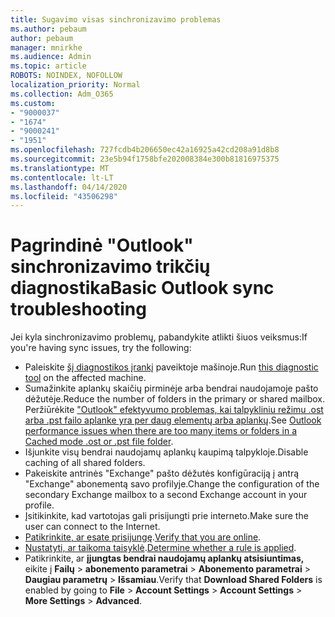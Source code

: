 ```yaml
---
title: Sugavimo visas sinchronizavimo problemas
ms.author: pebaum
author: pebaum
manager: mnirkhe
ms.audience: Admin
ms.topic: article
ROBOTS: NOINDEX, NOFOLLOW
localization_priority: Normal
ms.collection: Adm_O365
ms.custom:
- "9000037"
- "1674"
- "9000241"
- "1951"
ms.openlocfilehash: 727fcdb4b206650ec42a16925a42cd208a91d8b8
ms.sourcegitcommit: 23e5b94f1758bfe202008384e300b81816975375
ms.translationtype: MT
ms.contentlocale: lt-LT
ms.lasthandoff: 04/14/2020
ms.locfileid: "43506298"
---
```

# <a name="basic-outlook-sync-troubleshooting"></a><span data-ttu-id="3ce68-102">Pagrindinė "Outlook" sinchronizavimo trikčių diagnostika</span><span class="sxs-lookup"><span data-stu-id="3ce68-102">Basic Outlook sync troubleshooting</span></span>

<span data-ttu-id="3ce68-103">Jei kyla sinchronizavimo problemų, pabandykite atlikti šiuos veiksmus:</span><span class="sxs-lookup"><span data-stu-id="3ce68-103">If you're having sync issues, try the following:</span></span>

- <span data-ttu-id="3ce68-104">Paleiskite [šį diagnostikos įrankį](https://aka.ms/sara-outlooksendreceive) paveiktoje mašinoje.</span><span class="sxs-lookup"><span data-stu-id="3ce68-104">Run [this diagnostic tool](https://aka.ms/sara-outlooksendreceive) on the affected machine.</span></span>
- <span data-ttu-id="3ce68-105">Sumažinkite aplankų skaičių pirminėje arba bendrai naudojamoje pašto dėžutėje.</span><span class="sxs-lookup"><span data-stu-id="3ce68-105">Reduce the number of folders in the primary or shared mailbox.</span></span> <span data-ttu-id="3ce68-106">Peržiūrėkite ["Outlook" efektyvumo problemas, kai talpykliniu režimu .ost arba .pst failo aplanke yra per daug elementų arba aplankų](https://support.microsoft.com/help/2768656/outlook-performance-issues-when-there-are-too-many-items-or-folders-in).</span><span class="sxs-lookup"><span data-stu-id="3ce68-106">See [Outlook performance issues when there are too many items or folders in a Cached mode .ost or .pst file folder](https://support.microsoft.com/help/2768656/outlook-performance-issues-when-there-are-too-many-items-or-folders-in).</span></span>
- <span data-ttu-id="3ce68-107">Išjunkite visų bendrai naudojamų aplankų kaupimą talpykloje.</span><span class="sxs-lookup"><span data-stu-id="3ce68-107">Disable caching of all shared folders.</span></span>
- <span data-ttu-id="3ce68-108">Pakeiskite antrinės "Exchange" pašto dėžutės konfigūraciją į antrą "Exchange" abonementą savo profilyje.</span><span class="sxs-lookup"><span data-stu-id="3ce68-108">Change the configuration of the secondary Exchange mailbox to a second Exchange account in your profile.</span></span>
- <span data-ttu-id="3ce68-109">Įsitikinkite, kad vartotojas gali prisijungti prie interneto.</span><span class="sxs-lookup"><span data-stu-id="3ce68-109">Make sure the user can connect to the Internet.</span></span> 
- <span data-ttu-id="3ce68-110">[Patikrinkite, ar esate prisijungę](https://support.office.com/article/2460e4a8-16c7-47fc-b204-b1549275aac9).</span><span class="sxs-lookup"><span data-stu-id="3ce68-110">[Verify that you are online](https://support.office.com/article/2460e4a8-16c7-47fc-b204-b1549275aac9).</span></span>
- <span data-ttu-id="3ce68-111">[Nustatyti, ar taikoma taisyklė](https://support.office.com/article/C24F5DEA-9465-4DF4-AD17-A50704D66C59).</span><span class="sxs-lookup"><span data-stu-id="3ce68-111">[Determine whether a rule is applied](https://support.office.com/article/C24F5DEA-9465-4DF4-AD17-A50704D66C59).</span></span>
- <span data-ttu-id="3ce68-112">Patikrinkite, ar **įjungtas bendrai naudojamų aplankų atsisiuntimas,** eikite į **Failų** > **abonemento parametrai** > **Abonemento parametrai** > **Daugiau parametrų** > **Išsamiau**.</span><span class="sxs-lookup"><span data-stu-id="3ce68-112">Verify that **Download Shared Folders** is enabled by going to **File** > **Account Settings** > **Account Settings** > **More Settings** > **Advanced**.</span></span>
